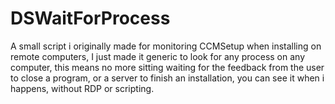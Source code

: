 # DSWaitForProcess
A small script i originally made for monitoring CCMSetup when installing on remote computers, I just made it generic to look for any process on any computer, this means no more sitting waiting for the feedback from the user to close a program, or a server to finish an installation, you can see it when i happens, without RDP or scripting.
